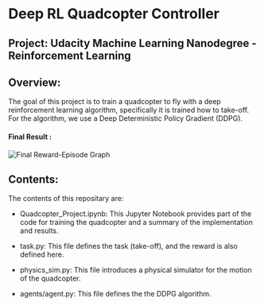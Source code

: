 # Deep RL Quadcopter Controller
## Project: Udacity Machine Learning Nanodegree - Reinforcement Learning 
## Overview: 
The goal of this project is to train a quadcopter to fly with a deep reinforcement learning algorithm, specifically it is trained how to take-off. For the algorithm, we use a Deep Deterministic Policy Gradient (DDPG).
#### Final Result :
![Final Reward-Episode Graph](image/final_result.png)
## Contents:
The contents of this repositary are:

* Quadcopter_Project.ipynb: This Jupyter Notebook provides part of the code for training the quadcopter and a summary of the implementation and results.

* task.py: This file defines the task (take-off), and the reward is also defined here.

* physics_sim.py: This file introduces a physical simulator for the motion of the quadcopter.

* agents/agent.py: This file defines the the DDPG algorithm.
